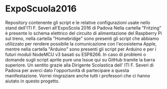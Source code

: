 # ExpoScuola2016
Repository contenente gli script e le relative configurazioni usate nello stand dell'ITI F. Severi all'ExpoScola 2016 di Padova
Nella cartella "Fritzing" è presente lo schema elettrico del circuito di alimentazione del Raspberry Pi sul treno, nella cartella
"Homebridge" sono presenti gli script che abbiamo utilizzato per rendere possibile la comunicazione con l'ecosistema Apple, 
mentre nella cartella "Arduino" sono presenti gli script per Arduino e per i futuri moduli NodeMCU v3 basati su ESP8266.
In caso di problemi o domande sugli script aprite pure una Issue qui su GitHub tramite la barra superiore.
Un sentito grazie alla Dirigente Scolastica dell' ITI F. Severi di Padova per averci dato l'opportunità di partecipare a questa 
manifestazione.
Vorrei ringraziare anche tutti i professori che ci hanno aiutato in questo progetto.
